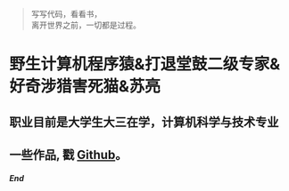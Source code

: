 > 写写代码，看看书，  
> 离开世界之前，一切都是过程。

# 野生计算机程序猿&打退堂鼓二级专家&好奇涉猎害死猫&苏亮

## 职业目前是大学生大三在学，计算机科学与技术专业

## 一些作品, 戳 [Github](http://github.com/whalefalles)。 


##### End

